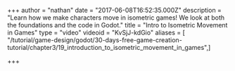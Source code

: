 +++
author = "nathan"
date = "2017-06-08T16:52:35.000Z"
description = "Learn how we make characters move in isometric games! We look at both the foundations and the code in Godot."
title = "Intro to Isometric Movement in Games"
type = "video"
videoid = "KvSjJ-kdGio"
aliases = [ "/tutorial/game-design/godot/30-days-free-game-creation-tutorial/chapter3/19_introduction_to_isometric_movement_in_games",]

+++
